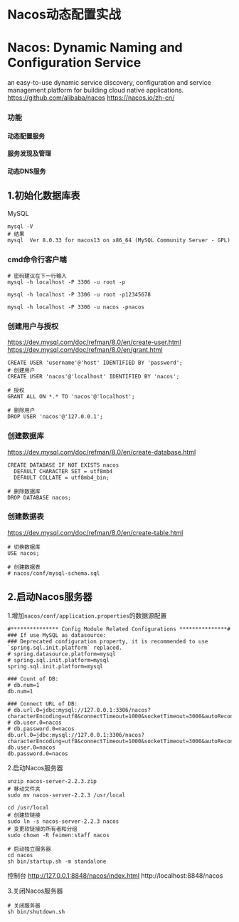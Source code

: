 

Nacos动态配置实战
======

# Nacos: Dynamic Naming and Configuration Service
an easy-to-use dynamic service discovery, configuration and service management platform for building cloud native applications.
https://github.com/alibaba/nacos
https://nacos.io/zh-cn/

### 功能
#### 动态配置服务
#### 服务发现及管理
#### 动态DNS服务


## 1.初始化数据库表
MySQL
```shell
mysql -V
# 结果
mysql  Ver 8.0.33 for macos13 on x86_64 (MySQL Community Server - GPL)
```

### cmd命令行客户端
```shell
# 密码建议在下一行输入
mysql -h localhost -P 3306 -u root -p

mysql -h localhost -P 3306 -u root -p12345678

mysql -h localhost -P 3306 -u nacos -pnacos
```

### 创建用户与授权
https://dev.mysql.com/doc/refman/8.0/en/create-user.html
https://dev.mysql.com/doc/refman/8.0/en/grant.html
```shell
CREATE USER 'username'@'host' IDENTIFIED BY 'password';
# 创建用户
CREATE USER 'nacos'@'localhost' IDENTIFIED BY 'nacos';

# 授权
GRANT ALL ON *.* TO 'nacos'@'localhost';

# 删除用户
DROP USER 'nacos'@'127.0.0.1';
```

### 创建数据库
https://dev.mysql.com/doc/refman/8.0/en/create-database.html
```shell
CREATE DATABASE IF NOT EXISTS nacos
  DEFAULT CHARACTER SET = utf8mb4
  DEFAULT COLLATE = utf8mb4_bin;

# 删除数据库
DROP DATABASE nacos;
```

### 创建数据表
https://dev.mysql.com/doc/refman/8.0/en/create-table.html
```shell
# 切换数据库
USE nacos;

# 创建数据表
# nacos/conf/mysql-schema.sql
```


## 2.启动Nacos服务器
1.增加`nacos/conf/application.properties`的数据源配置
```properties
#*************** Config Module Related Configurations ***************#
### If use MySQL as datasource:
### Deprecated configuration property, it is recommended to use `spring.sql.init.platform` replaced.
# spring.datasource.platform=mysql
# spring.sql.init.platform=mysql
spring.sql.init.platform=mysql

### Count of DB:
# db.num=1
db.num=1

### Connect URL of DB:
# db.url.0=jdbc:mysql://127.0.0.1:3306/nacos?characterEncoding=utf8&connectTimeout=1000&socketTimeout=3000&autoReconnect=true&useUnicode=true&useSSL=false&serverTimezone=UTC
# db.user.0=nacos
# db.password.0=nacos
db.url.0=jdbc:mysql://127.0.0.1:3306/nacos?characterEncoding=utf8&connectTimeout=1000&socketTimeout=3000&autoReconnect=true&useUnicode=true&useSSL=false&serverTimezone=UTC
db.user.0=nacos
db.password.0=nacos
```

2.启动Nacos服务器
```shell
unzip nacos-server-2.2.3.zip
# 移动文件夹
sudo mv nacos-server-2.2.3 /usr/local

cd /usr/local
# 创建软链接
sudo ln -s nacos-server-2.2.3 nacos
# 变更软链接的所有者和分组
sudo chown -R feimen:staff nacos

# 启动独立服务器
cd nacos
sh bin/startup.sh -m standalone
```

控制台
http://127.0.0.1:8848/nacos/index.html
http://localhost:8848/nacos


3.关闭Nacos服务器
```shell
# 关闭服务器
sh bin/shutdown.sh
```

